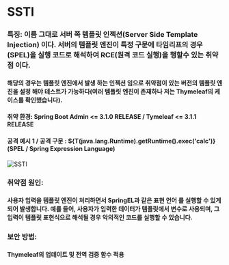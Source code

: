 # SSTI
### 특징: 이름 그대로 서버 쪽 템플릿 인젝션(Server Side Template Injection) 이다. 서버의 템플릿 엔진이 특정 구문에 타임리프의 경우(SPEL)을 실행 코드로 해석하여 RCE(원격 코드 실행)을 행할수 있는 취약점 이다.
#### 해당의 경우는 템플릿 엔진에서 발생 하는 인젝션 임으로 취약점이 있는 버전의 템플릿 엔진을 설정 해야 테스트가 가능하다(여러 템플릿 엔진이 존재하나 저는 Thymeleaf의 케이스를 확인했습니다).
#### 취약 환경: Spring Boot Admin <= 3.1.0 RELEASE / Tymeleaf <= 3.1.1 RELEASE
#### 공격 예시 1 / 공격 구문 : ${T(java.lang.Runtime).getRuntime().exec('calc')} (SPEL / Spring Expression Language)
![SSTI](https://github.com/user-attachments/assets/355b0362-2200-4c5f-b166-66d4b28903f3)
### 취약점 원인:  
#### 사용자 입력을 템플릿 엔진이 처리하면서  SpringEL과 같은 표현 언어 를 실행할 수 있게 되어 발생합니다. 예를 들어, 사용자가 입력한 데이터가 템플릿에서 변수로 사용되며, 그 입력이 템플릿 표현식으로 해석될 경우 악의적인 코드를 실행할 수 있습니다.
### 보안 방법:  
#### Thymeleaf의 업데이트 및 전역 검증 함수 적용

